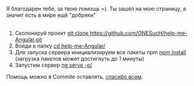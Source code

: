 Я благодарен тебе, за твою помощь =). Ты зашёл на мою страницу, а значит есть в мире ещё "добряки"<br><br>

1. Сколонируй проект <a href="">git clone https://github.com/ONESucH/help-me-Angular.git</a><br>
2. Войди в папку <a href="">cd help-me-Angular/</a><br>
3. Для запуска сервера инициализируем все пакеты npm <a href="">npm install</a><br>(загрузка пакетов может достигнуть до 1 минуты)
4. Запустим сервер <a href="">ng serve -o/</a>

Помощь можно в Commite оставлять, <a href="">спасибо всем</a>.
